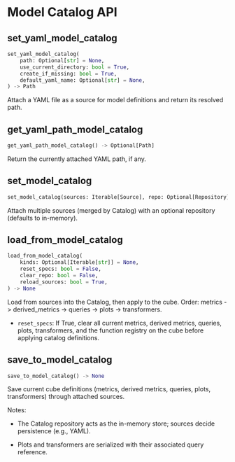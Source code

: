 # Model Catalog API

## set_yaml_model_catalog

```python
set_yaml_model_catalog(
    path: Optional[str] = None,
    use_current_directory: bool = True,
    create_if_missing: bool = True,
    default_yaml_name: Optional[str] = None,
) -> Path
```

Attach a YAML file as a source for model definitions and return its resolved path.

## get_yaml_path_model_catalog

```python
get_yaml_path_model_catalog() -> Optional[Path]
```

Return the currently attached YAML path, if any.

## set_model_catalog

```python
set_model_catalog(sources: Iterable[Source], repo: Optional[Repository] = None) -> None
```

Attach multiple sources (merged by Catalog) with an optional repository (defaults to in-memory).

## load_from_model_catalog

```python
load_from_model_catalog(
    kinds: Optional[Iterable[str]] = None,
    reset_specs: bool = False,
    clear_repo: bool = False,
    reload_sources: bool = True,
) -> None
```

Load from sources into the Catalog, then apply to the cube. Order: metrics -> derived_metrics -> queries -> plots -> transformers.

- `reset_specs`: If True, clear all current metrics, derived metrics, queries, plots, transformers, and the function registry on the cube before applying catalog definitions.

## save_to_model_catalog

```python
save_to_model_catalog() -> None
```

Save current cube definitions (metrics, derived metrics, queries, plots, transformers) through attached sources.

Notes:
- The Catalog repository acts as the in-memory store; sources decide persistence (e.g., YAML).

- Plots and transformers are serialized with their associated query reference.
